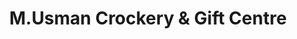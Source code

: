 ---
title: "M.Usman Crockery & Gift Centre"
url: /karachi/m-usman-crockery-and-gift-centre/
shop: gift
---